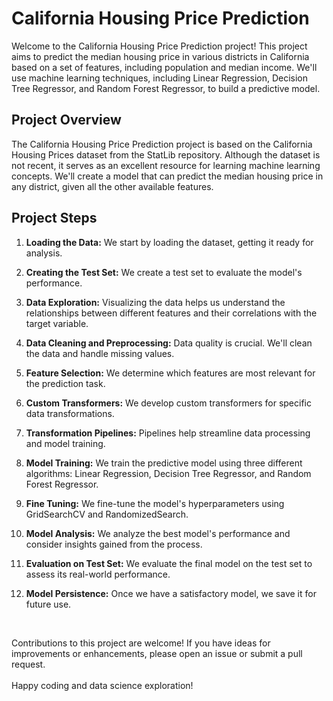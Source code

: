 # California Housing Price Prediction

Welcome to the California Housing Price Prediction project! This project aims to predict the median housing price in various districts in California based on a set of features, including population and median income. We'll use machine learning techniques, including Linear Regression, Decision Tree Regressor, and Random Forest Regressor, to build a predictive model.

## Project Overview

The California Housing Price Prediction project is based on the California Housing Prices dataset from the StatLib repository. Although the dataset is not recent, it serves as an excellent resource for learning machine learning concepts. We'll create a model that can predict the median housing price in any district, given all the other available features.

## Project Steps

1. **Loading the Data:** We start by loading the dataset, getting it ready for analysis.

2. **Creating the Test Set:** We create a test set to evaluate the model's performance.

3. **Data Exploration:** Visualizing the data helps us understand the relationships between different features and their correlations with the target variable.

4. **Data Cleaning and Preprocessing:** Data quality is crucial. We'll clean the data and handle missing values.

5. **Feature Selection:** We determine which features are most relevant for the prediction task.

6. **Custom Transformers:** We develop custom transformers for specific data transformations.

7. **Transformation Pipelines:** Pipelines help streamline data processing and model training.

8. **Model Training:** We train the predictive model using three different algorithms: Linear Regression, Decision Tree Regressor, and Random Forest Regressor.

9. **Fine Tuning:** We fine-tune the model's hyperparameters using GridSearchCV and RandomizedSearch.

10. **Model Analysis:** We analyze the best model's performance and consider insights gained from the process.

11. **Evaluation on Test Set:** We evaluate the final model on the test set to assess its real-world performance.

12. **Model Persistence:** Once we have a satisfactory model, we save it for future use.

  <br>
  
Contributions to this project are welcome! If you have ideas for improvements or enhancements, please open an issue or submit a pull request.  
  <br>
Happy coding and data science exploration!
